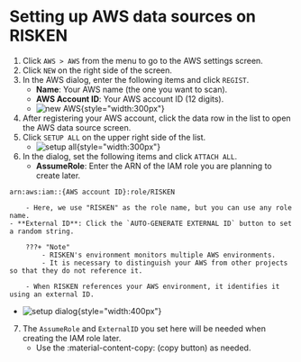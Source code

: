 # Setting up AWS data sources on RISKEN

1. Click `AWS > AWS` from the menu to go to the AWS settings screen.
2. Click `NEW` on the right side of the screen.
3. In the AWS dialog, enter the following items and click `REGIST`.
    - **Name**: Your AWS name (the one you want to scan).
    - **AWS Account ID**: Your AWS account ID (12 digits).
    - ![new AWS](/img/aws/aws_new_account.png){style="width:300px"}
4. After registering your AWS account, click the data row in the list to open the AWS data source screen.
5. Click `SETUP ALL` on the upper right side of the list.
    - ![setup all](/img/aws/aws_setup_btn.png){style="width:300px"}
6. In the dialog, set the following items and click `ATTACH ALL`.
    - **AssumeRole**: Enter the ARN of the IAM role you are planning to create later.
```
arn:aws:iam::{AWS account ID}:role/RISKEN
```
        - Here, we use "RISKEN" as the role name, but you can use any role name.
    - **External ID**: Click the `AUTO-GENERATE EXTERNAL ID` button to set a random string.

        ???+ "Note"
            - RISKEN's environment monitors multiple AWS environments.
            - It is necessary to distinguish your AWS from other projects so that they do not reference it.

        - When RISKEN references your AWS environment, it identifies it using an external ID.


   - ![setup dialog](/img/aws/aws_setup_dialog.png){style="width:400px"}

7. The `AssumeRole` and `ExternalID` you set here will be needed when creating the IAM role later.
   - Use the :material-content-copy: (copy button) as needed.
